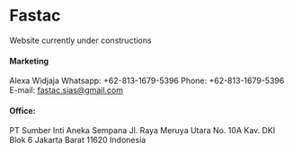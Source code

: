 # Fastac

Website currently under constructions

#### Marketing
Alexa Widjaja
Whatsapp: +62-813-1679-5396
Phone: +62-813-1679-5396
E-mail: fastac.sias@gmail.com


#### Office:
PT Sumber Inti Aneka Sempana
Jl. Raya Meruya Utara No. 10A
Kav. DKI Blok 6
Jakarta Barat 11620
Indonesia
